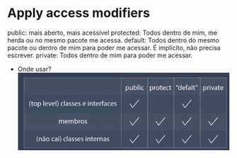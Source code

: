 # Apply access modifiers

public: mais aberto, mais acessível
protected: Todos dentro de mim, me herda ou no mesmo pacote me acessa.
default: Todos dentro do mesmo pacote ou dentro de mim para poder me acessar. É implícito, não precisa escrever.
private: Todos dentro de mim para poder me acessar.

- Onde usar?
![Modificadores por classes](access_modifiers.png)
  
